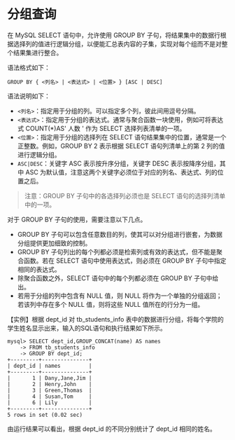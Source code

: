 # 分组查询

在 MySQL SELECT 语句中，允许使用 GROUP BY 子句，将结果集中的数据行根据选择列的值进行逻辑分组，以便能汇总表内容的子集，实现对每个组而不是对整个结果集进行整合。

 语法格式如下：

```text
GROUP BY { <列名> | <表达式> | <位置> } [ASC | DESC]
```

 语法说明如下：

*  `<列名>`：指定用于分组的列。可以指定多个列，彼此间用逗号分隔。
*  `<表达式>`：指定用于分组的表达式。通常与聚合函数一块使用，例如可将表达式 COUNT\(\*\)AS' 人数 ' 作为 SELECT 选择列表清单的一项。
*  `<位置>`：指定用于分组的选择列在 SELECT 语句结果集中的位置，通常是一个正整数。例如，GROUP BY 2 表示根据 SELECT 语句列清单上的第 2 列的值进行逻辑分组。
*  `ASC|DESC`：关键字 ASC 表示按升序分组，关键字 DESC 表示按降序分组，其中 ASC 为默认值，注意这两个关键字必须位于对应的列名、表达式、列的位置之后。

> 注意：GROUP BY 子句中的各选择列必须也是 SELECT 语句的选择列清单中的一项。

 对于 GROUP BY 子句的使用，需要注意以下几点。

*  GROUP BY 子句可以包含任意数目的列，使其可以对分组进行嵌套，为数据分组提供更加细致的控制。
*  GROUP BY 子句列出的每个列都必须是检索列或有效的表达式，但不能是聚合函数。若在 SELECT 语句中使用表达式，则必须在 GROUP BY 子句中指定相同的表达式。
*  除聚合函数之外，SELECT 语句中的每个列都必须在 GROUP BY 子句中给出。
*  若用于分组的列中包含有 NULL 值，则 NULL 将作为一个单独的分组返回；若该列中存在多个 NULL 值，则将这些 NULL 值所在的行分为一组。

 【实例】根据 dept\_id 对 tb\_students\_info 表中的数据进行分组，将每个学院的学生姓名显示出来，输入的SQL语句和执行结果如下所示。

```text
mysql> SELECT dept_id,GROUP_CONCAT(name) AS names
    -> FROM tb_students_info
    -> GROUP BY dept_id;
+---------+---------------+
| dept_id | names         |
+---------+---------------+
|       1 | Dany,Jane,Jim |
|       2 | Henry,John    |
|       3 | Green,Thomas  |
|       4 | Susan,Tom     |
|       6 | Lily          |
+---------+---------------+
5 rows in set (0.02 sec)
```

 由运行结果可以看出，根据 dept\_id 的不同分别统计了 dept\_id 相同的姓名。

